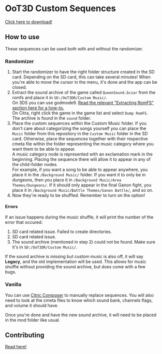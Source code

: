 # OoT3D Custom Sequences
[Click here to download!](https://github.com/Kewlan/OoT3D-Custom-Sequences/archive/refs/heads/main.zip)

## How to use
These sequences can be used both with and without the randomizer.

### Randomizer
1. Start the randomizer to have the right folder structure created in the SD card. Depending on the SD card, this can take several minutes! When you're able to move the cursor in the menu, it's done and the app can be closed.
2. Extract the sound archive of the game called `QueenSound.bcsar` from the romfs and place it in `SD:/OoT3DR/Custom Music/`.  
On 3DS you can use godmode9. [Read the relevant "Extracting RomFS" section here for a how-to.](https://gist.github.com/PixelSergey/73d0a4bc1437dbaa53a1d1ce849fdda1)  
On Citra, right click the game in the game list and select `Dump RomFS`.  
The archive is found in the `sound` folder.
3. Place the custom sequences within the Custom Music folder. If you don't care about categorizing the songs yourself you can place the `Music` folder from this repository in the `Custom Music` folder in the SD card. Otherwise, place the sequences together with their respective cmeta file within the folder representing the music category where you want them to be able to appear.  
A music category node is represented with an exclamation mark in the beginning. Placing the sequence there will allow it to appear in any of the child-folder nodes.  
For example, if you want a song to be able to appear anywhere, you place it in the `/Background Music/` folder. If you want it to only be in dungeons, then you place it in `/Background Music/Area Themes/Dungeons/`. If it should only appear in the final Ganon fight, you place it in `/Background Music/Battle Themes/Ganon Battle/`, and so on.  
4. Now they're ready to be shuffled. Remember to turn on the option!

#### Errors
If an issue happens during the music shuffle, it will print the number of the error that occured:
1. SD card related issue. Failed to create directories.
2. SD card related issue. 
3. The sound archive (mentioned in step 2) could not be found. Make sure it's in `SD:/OoT3DR/Custom Music/`.

If the sound archive is missing but custom music is also off, it will say **Legacy**, and the old implementation will be used. This allows for music shuffle without providing the sound archive, but does come with a few bugs.

### Vanilla
You can use [Citric Composer](https://github.com/Gota7/Citric-Composer) to manually replace sequences. You will also need to look at the cmeta files to know which sound bank, channels flags, and volume it should have.  

Once you're done and have the new sound archive, it will need to be placed in the mod folder like usual.

## Contributing
[Read here!](https://github.com/Kewlan/OoT3D-Custom-Sequences/wiki/Contributing)
